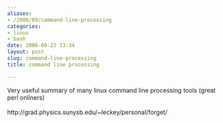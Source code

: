 ```yaml
---
aliases:
- /2006/09/command-line-processing
categories:
- linux
- bash
date: 2006-09-22 13:34
layout: post
slug: command-line-processing
title: command line processing

---
```


<p>
 Very useful summary of many linux command line processing tools (great perl onliners)
 <br/>
 <br/>
 http://grad.physics.sunysb.edu/~leckey/personal/forget/
</p>
